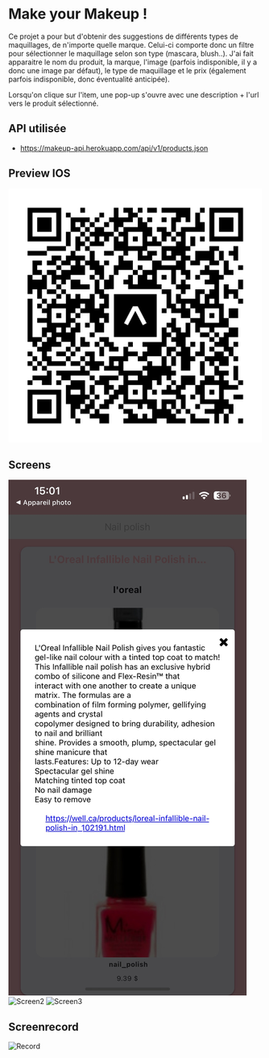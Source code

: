 # Make your Makeup !

Ce projet a pour but d'obtenir des suggestions de différents types de maquillages, de n'importe quelle marque.
Celui-ci comporte donc un filtre pour sélectionner le maquillage selon son type (mascara, blush..). 
J'ai fait apparaitre le nom du produit, la marque, l'image (parfois indisponible, il y a donc une image par défaut), le type de maquillage et le prix (également parfois indisponible, donc éventualité anticipée).

Lorsqu'on clique sur l'item, une pop-up s'ouvre avec une description + l'url vers le produit sélectionné.

## API utilisée
- https://makeup-api.herokuapp.com/api/v1/products.json

## Preview IOS
![QRCODE](assets/qrcode.svg)

## Screens
![Screen1](assets/pres1.jpg)
![Screen2](assets/pres2.jpg)
![Screen3](assets/pres2.jpg)

## Screenrecord
![Record](assets/makeup_view.gif)

